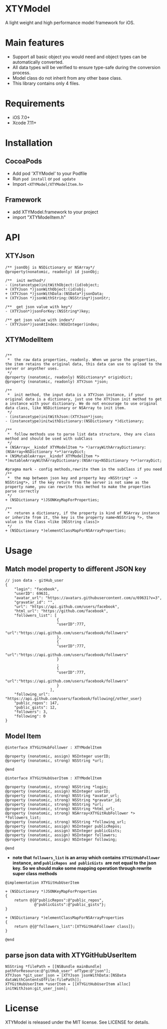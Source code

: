 # XTYModel
A light weight and high performance model framework for iOS.

# Main features
 *  Support all basic object you would need and object types can be automatically converted.
 * All data types will be verified to ensure type-safe during the conversion process.
 * Model class do not inherit from any other base class.
 * This library contains only 4 files.

# Requirements
* iOS 7.0+ 
* Xcode 7.11+

# Installation
## CocoaPods
 * Add pod 'XTYModel' to your Podfile
 * Run `pod install` or `pod update`
 * Import `<XTYModel/XTYModelItem.h>`

## Framework
* add XTYModel.framework to your project
* import "XTYModelItem.h"


# API
## XTYJson

```
/** jsonObj is NSDictionary or NSArray*/
@property(nonatomic, readonly) id jsonObj;

/**  init method*/
- (instancetype)initWithObject:(id)object;
+ (XTYJson *)jsonWithObject:(id)obj;
+ (XTYJson *)jsonWithData:(NSData*)jsonData;
+ (XTYJson *)jsonWithString:(NSString*)jsonStr;

/**  get json value with key*/
- (XTYJson*)jsonForKey:(NSString*)key;

/** get json value with index*/
- (XTYJson*)jsonAtIndex:(NSUInteger)index;
```

## XTYModelItem
```

/**
 *  the raw data properties, readonly. When we parse the properties, the item retains the original data, this data can use to upload to the server or anyother uses.
 */
@property (nonatomic, readonly) NSDictionary* originDict;
@property (nonatomic, readonly) XTYJson *json;

/**
 *  init method, the input data is a XTYJson instance, if your original data is a dictionary, just use the XTYJson init method to get a instance with your dictionary. We do not encourage to use original data class, like NSDictionary or NSArray to init item.
 */
- (instancetype)initWithJson:(XTYJson*)json;
- (instancetype)initwithDictionary:(NSDictionary *)dictionary;

/**
 *  follow methods use to parse list data structure, they are class method and should be used with subClass
 */
+ (NSArray<__kindof XTYModelItem *> *)arrayWithArrayDictionary:(NSArray<NSDictionary *>*)arrayDict;
+ (NSMutableArray<__kindof XTYModelItem *> *)mutableArrayWithArrayDictionary:(NSArray<NSDictionary *>*)arrayDict;

#pragma mark - config methods,rewrite them in the subClass if you need
/**
 *  the map between json key and property key <NSString* -> NSString*>, if the key return from the server is not same as the property name, you can rewrite this method to make the properties parse correctly
 */
+ (NSDictionary *)JSONKeyMapForProperties;

/**
 *  returen a dictionary, if the property is kind of NSArray instance or inherite from it, the key is the property name<NSString *>, the value is the Class <like [NSString class]>
 */
+ (NSDictionary *)elementClassMapForNSArrayProperties;

```


# Usage 
## Match model property to different JSON key

```
// json data - gitHub_user
{
    "login": "facebook",
    "userID": 69631,
    "avatar_url": "https://avatars.githubusercontent.com/u/69631?v=3",
    "gravatar_id": "",
    "url": "https://api.github.com/users/facebook",
    "html_url": "https://github.com/facebook",
    "followers_list": [
                       {
                       "userID":777,
                       "url":"https://api.github.com/users/facebook/followers"
                       },
                       {
                       "userID":777,
                       "url":"https://api.github.com/users/facebook/followers"
                       }
                       ,
                       {
                       "userID":777,
                       "url":"https://api.github.com/users/facebook/followers"
                       }
                    ],
    "following_url": "https://api.github.com/users/facebook/following{/other_user}
    "public_repos": 147,
    "public_gists": 12,
    "followers": 3,
    "following": 0
}

```

## Model Item

```
@interface XTYGitHubFollower : XTYModelItem

@property (nonatomic, assign) NSInteger userID;
@property (nonatomic, strong) NSString *url;

@end

@interface XTYGitHubUserItem : XTYModelItem

@property (nonatomic, strong) NSString *login;
@property (nonatomic, assign) NSInteger userID;
@property (nonatomic, strong) NSString *avatar_url;
@property (nonatomic, strong) NSString *gravatar_id;
@property (nonatomic, strong) NSString *url;
@property (nonatomic, strong) NSString *html_url;
@property (nonatomic, strong) NSArray<XTYGitHubFollower *> *followers_list;
@property (nonatomic, strong) NSString *following_url;
@property (nonatomic, assign) NSInteger publicRepos;
@property (nonatomic, assign) NSInteger publicGists;
@property (nonatomic, assign) NSInteger followers;
@property (nonatomic, assign) NSInteger following;

@end
```
- **note that  `followers_list` is an array which contains `XTYGitHubFollower` instance, and `publicRepos and publicGists `are not equal to the json key. So we should make some mapping operation through rewrite super class methods**

```
@implementation XTYGitHubUserItem

+ (NSDictionary *)JSONKeyMapForProperties
{
    return @{@"publicRepos":@"public_repos",
             @"publicGists":@"public_gists"};
}

+ (NSDictionary *)elementClassMapForNSArrayProperties
{
    return @{@"followers_list":[XTYGitHubFollower class]};
}

@end
```

## parse json data with XTYGitHubUserItem

```
NSString *filePath = [[NSBundle mainBundle] pathForResource:@"gitHub_user" ofType:@"json"];
XTYJson *git_user_json = [XTYJson jsonWithData:[NSData dataWithContentsOfFile:filePath]];
XTYGitHubUserItem *userItem = [[XTYGitHubUserItem alloc] initWithJson:git_user_json];
```



# License
XTYModel is released under the MIT license. See LICENSE for details.
